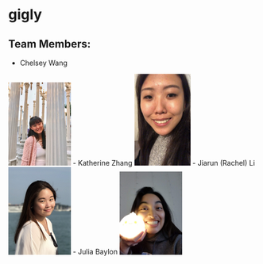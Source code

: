 # gigly

## Team Members:
- Chelsey Wang
<img src="public/assets/rsz_chelseyactivites_copy.jpg" width=25%/>
- Katherine Zhang
<img src="public/assets/kat.jpg" width=22.5%/>
- Jiarun (Rachel) Li
<img src="public/assets/rachel.jpeg" width=25%/>
- Julia Baylon
<img src="public/assets/julia.jpg" width=25%/>
